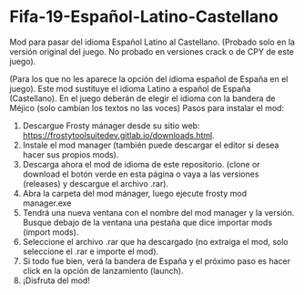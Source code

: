 # Fifa-19-Español-Latino-Castellano

Mod para pasar del idioma Español Latino al Castellano. (Probado solo en la versión original del juego. No probado en versiones crack o de CPY de este juego).

(Para los que no les aparece la opción del idioma español de España en el juego). Este mod sustituye el idioma Latino a español de España (Castellano). En el juego deberán de elegir el idioma con la bandera de Méjico (solo cambian los textos no las voces)
Pasos para instalar el mod:

1.	Descargue Frosty mánager desde su sitio web: https://frostytoolsuitedev.gitlab.io/downloads.html.
2.	Instale el mod manager (también puede descargar el editor si desea hacer sus propios mods).
3.	Descarga ahora el mod de idioma de este repositorio. (clone or download el botón verde en esta página o vaya a las versiones (releases) y descargue el archivo .rar).
4.	Abra la carpeta del mod mánager, luego ejecute frosty mod manager.exe
5.	Tendrá una nueva ventana con el nombre del mod manager y la versión. Busque debajo de la ventana una pestaña que dice importar mods (import mods).
6.	Seleccione el archivo .rar que ha descargado (no extraiga el mod, solo seleccione el .rar e importe el mod).
7.	Si todo fue bien, verá la bandera de España y el próximo paso es hacer click en la opción de lanzamiento (launch).
8.	¡Disfruta del mod!
